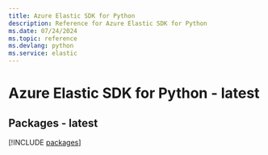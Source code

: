```yaml
---
title: Azure Elastic SDK for Python
description: Reference for Azure Elastic SDK for Python
ms.date: 07/24/2024
ms.topic: reference
ms.devlang: python
ms.service: elastic
---
```

# Azure Elastic SDK for Python - latest
## Packages - latest
[!INCLUDE [packages](elastic-index.md)]